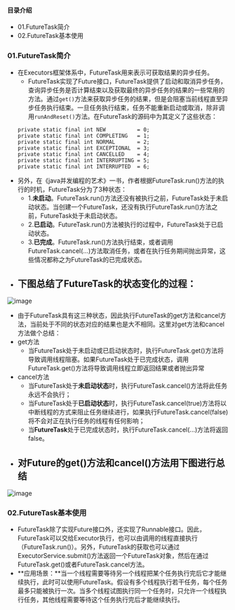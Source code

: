 #### 目录介绍
- 01.FutureTask简介
- 02.FutureTask基本使用





### 01.FutureTask简介
- 在Executors框架体系中，FutureTask用来表示可获取结果的异步任务。
    - FutureTask实现了Future接口，FutureTask提供了启动和取消异步任务，查询异步任务是否计算结束以及获取最终的异步任务的结果的一些常用的方法。通过`get()`方法来获取异步任务的结果，但是会阻塞当前线程直至异步任务执行结束。一旦任务执行结束，任务不能重新启动或取消，除非调用`runAndReset()`方法。在FutureTask的源码中为其定义了这些状态：
    ```
    private static final int NEW          = 0;
    private static final int COMPLETING   = 1;
    private static final int NORMAL       = 2;
    private static final int EXCEPTIONAL  = 3;
    private static final int CANCELLED    = 4;
    private static final int INTERRUPTING = 5;
    private static final int INTERRUPTED  = 6;
    ```
- 另外，在《java并发编程的艺术》一书，作者根据FutureTask.run()方法的执行的时机，FutureTask分为了3种状态：
    - 1.**未启动**。FutureTask.run()方法还没有被执行之前，FutureTask处于未启动状态。当创建一个FutureTask，还没有执行FutureTask.run()方法之前，FutureTask处于未启动状态。
    - 2.**已启动**。FutureTask.run()方法被执行的过程中，FutureTask处于已启动状态。
    - 3.**已完成**。FutureTask.run()方法执行结束，或者调用FutureTask.cancel(...)方法取消任务，或者在执行任务期间抛出异常，这些情况都称之为FutureTask的已完成状态。
- 下图总结了FutureTask的状态变化的过程：
    - 

![image](https://upload-images.jianshu.io/upload_images/2615789-1be841dedd7c1df8.jpg)
- 由于FutureTask具有这三种状态，因此执行FutureTask的get方法和cancel方法，当前处于不同的状态对应的结果也是大不相同。这里对get方法和cancel方法做个总结：
- get方法
    - 当FutureTask处于未启动或已启动状态时，执行FutureTask.get()方法将导致调用线程阻塞。如果FutureTask处于已完成状态，调用FutureTask.get()方法将导致调用线程立即返回结果或者抛出异常
- cancel方法
    - 当FutureTask处于**未启动状态**时，执行FutureTask.cancel()方法将此任务永远不会执行；
    - 当FutureTask处于**已启动状态**时，执行FutureTask.cancel(true)方法将以中断线程的方式来阻止任务继续进行，如果执行FutureTask.cancel(false)将不会对正在执行任务的线程有任何影响；
    - 当**FutureTask**处于已完成状态时，执行FutureTask.cancel(...)方法将返回false。
- 对Future的get()方法和cancel()方法用下图进行总结
    - 

![image](https://upload-images.jianshu.io/upload_images/2615789-c4b523533f024362.jpg?imageMogr2/auto-orient/strip%7CimageView2/2/w/1240)




### 02.FutureTask基本使用
- FutureTask除了实现Future接口外，还实现了Runnable接口。因此，FutureTask可以交给Executor执行，也可以由调用的线程直接执行（FutureTask.run()）。另外，FutureTask的获取也可以通过ExecutorService.submit()方法返回一个FutureTask对象，然后在通过FutureTask.get()或者FutureTask.cancel方法。
- **应用场景：**当一个线程需要等待另一个线程把某个任务执行完后它才能继续执行，此时可以使用FutureTask。假设有多个线程执行若干任务，每个任务最多只能被执行一次。当多个线程试图执行同一个任务时，只允许一个线程执行任务，其他线程需要等待这个任务执行完后才能继续执行。


















